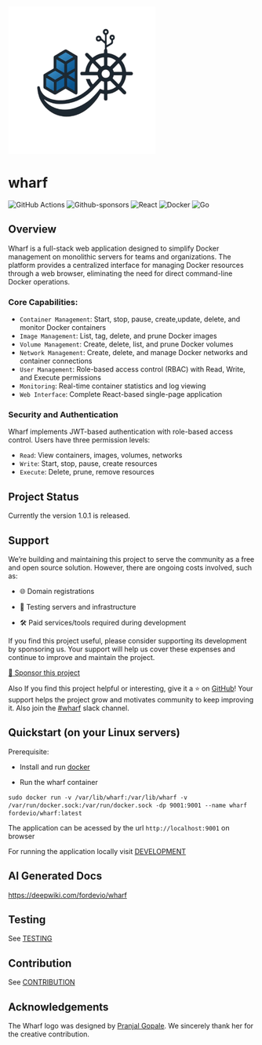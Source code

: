 <img src="./assets/wharf.png" alt="logo" width="300" height="300"/>

# wharf 

![GitHub Actions](https://img.shields.io/badge/github%20actions-%232671E5.svg?style=for-the-badge&logo=githubactions&logoColor=white) ![Github-sponsors](https://img.shields.io/badge/sponsor-30363D?style=for-the-badge&logo=GitHub-Sponsors&logoColor=#EA4AAA)
![React](https://img.shields.io/badge/react-%2320232a.svg?style=for-the-badge&logo=react&logoColor=%2361DAFB)
![Docker](https://img.shields.io/badge/docker-%230db7ed.svg?style=for-the-badge&logo=docker&logoColor=white)
![Go](https://img.shields.io/badge/go-%2300ADD8.svg?style=for-the-badge&logo=go&logoColor=white)

## Overview

Wharf is a full-stack web application designed to simplify Docker management on monolithic servers for teams and organizations. The platform provides a centralized interface for managing Docker resources through a web browser, eliminating the need for direct command-line Docker operations.

### Core Capabilities:

* `Container Management`: Start, stop, pause, create,update, delete, and monitor Docker containers
* `Image Management`: List, tag, delete, and prune Docker images
* `Volume Management`: Create, delete, list, and prune Docker volumes
* `Network Management`: Create, delete, and manage Docker networks and container connections
* `User Management`: Role-based access control (RBAC) with Read, Write, and Execute permissions
* `Monitoring`: Real-time container statistics and log viewing
* `Web Interface`: Complete React-based single-page application

### Security and Authentication

Wharf implements JWT-based authentication with role-based access control. Users have three permission levels:

* `Read`: View containers, images, volumes, networks
* `Write`: Start, stop, pause, create resources
* `Execute`: Delete, prune, remove resources

## Project Status

Currently the version 1.0.1 is released.

## Support

We’re building and maintaining this project to serve the community as a free and open source solution. However, there are ongoing costs involved, such as:

   * 🌐 Domain registrations

   * 🧪 Testing servers and infrastructure

   * 🛠️ Paid services/tools required during development

If you find this project useful, please consider supporting its development by sponsoring us. Your support will help us cover these expenses and continue to improve and maintain the project.

[💸 Sponsor this project](https://github.com/sponsors/fordevio)

Also If you find this project helpful or interesting, give it a ⭐️ on [GitHub](https://github.com/fordevio/wharf)! Your support helps the project grow and motivates community to keep improving it.
Also join the [#wharf](https://join.slack.com/t/fordev-io/shared_invite/zt-37ixcb48j-o9AnvibyCSc0PCRQdIZIHg) slack channel.

## Quickstart (on your Linux servers)

Prerequisite: 

* Install and run [docker](https://docs.docker.com/engine/install/)

* Run the wharf container 

```
sudo docker run -v /var/lib/wharf:/var/lib/wharf -v /var/run/docker.sock:/var/run/docker.sock -dp 9001:9001 --name wharf fordevio/wharf:latest 
```

The application can be acessed by the url `http://localhost:9001` on browser

For running the application locally visit [DEVELOPMENT](./docs/DEVELOPMENT.md)

## AI Generated Docs

https://deepwiki.com/fordevio/wharf


## Testing 

See [TESTING](./docs/TESTING.md)

## Contribution

See [CONTRIBUTION](./docs/CONTRIBUTION.md)

## Acknowledgements

The Wharf logo was designed by [Pranjal Gopale](https://www.linkedin.com/in/pranjal-goupale-564a9230b/). We sincerely thank her for the creative contribution.